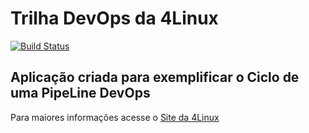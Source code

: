 # Trilha DevOps da 4Linux

<!-- Altere a Flag abaixo com sua URL do Travis -->
[![Build Status](https://travis-ci.org/hardkeo/DevOpsLab-HelloWorld.svg?branch=master)](https://travis-ci.org/hardkeo/DevOpsLab-HelloWorld)

## Aplicação criada para exemplificar o Ciclo de uma PipeLine DevOps


Para maiores informações acesse o [Site da 4Linux](https://www.4linux.com.br/cursos/devops)
